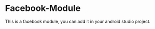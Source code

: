 Facebook-Module
===============

This is a facebook module, you can add it in your android studio project.
